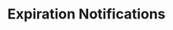 # Expiration Notifications





<figure><img src="../.gitbook/assets/notification.png" alt=""><figcaption></figcaption></figure>
